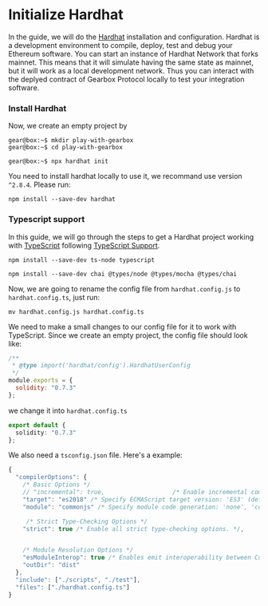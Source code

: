 # Initialize Hardhat

In the guide, we will do the [Hardhat](https://hardhat.org/) installation and configuration. Hardhat is a development environment to compile, deploy, test and debug your Ethereum software. You can start an instance of Hardhat Network that forks mainnet. This means that it will simulate having the same state as mainnet, but it will work as a local development network. Thus you can interact with the deplyed contract of Gearbox Protocol locally to test your integration software.

### Install Hardhat

Now, we create an empty project by

```console
gear@box:~$ mkdir play-with-gearbox
gear@box:~$ cd play-with-gearbox
```


```console
gear@box:~$ npx hardhat init
```

You need to install hardhat locally to use it, we recommand use version `^2.8.4`. Please run:

```
npm install --save-dev hardhat
```

### Typescript support 

In this guide, we will go through the steps to get a Hardhat project working with [TypeScript](https://www.typescriptlang.org/) following [TypeScript Support](https://hardhat.org/guides/typescript.html).

```
npm install --save-dev ts-node typescript
```

```
npm install --save-dev chai @types/node @types/mocha @types/chai
```

Now, we are going to rename the config file from `hardhat.config.js` to `hardhat.config.ts`, just run:

```
mv hardhat.config.js hardhat.config.ts
```

We need to make a small changes to our config file for it to work with TypeScript. Since we create an empty project, the config file should look like:
```js
/**
 * @type import('hardhat/config').HardhatUserConfig
 */
module.exports = {
  solidity: "0.7.3"
};
```
we change it into `hardhat.config.ts`

```ts
export default {
  solidity: "0.7.3"
};
```
We also need a `tsconfig.json` file. Here's a example:

```ts
{
  "compilerOptions": {
    /* Basic Options */
    // "incremental": true,                   /* Enable incremental compilation */
    "target": "es2018" /* Specify ECMAScript target version: 'ES3' (default), 'ES5', 'ES2015', 'ES2016', 'ES2017', 'ES2018', 'ES2019', 'ES2020', or 'ESNEXT'. */,
    "module": "commonjs" /* Specify module code generation: 'none', 'commonjs', 'amd', 'system', 'umd', 'es2015', 'es2020', or 'ESNext'. */,

     /* Strict Type-Checking Options */
    "strict": true /* Enable all strict type-checking options. */,


    /* Module Resolution Options */
    "esModuleInterop": true /* Enables emit interoperability between CommonJS and ES Modules via creation of namespace objects for all imports. Implies 'allowSyntheticDefaultImports'. */,
    "outDir": "dist"
  },
  "include": ["./scripts", "./test"],
  "files": ["./hardhat.config.ts"]
}
```
